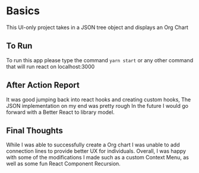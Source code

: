 # Basics

This UI-only project takes in a JSON tree object and displays an Org Chart

## To Run

To run this app please type the command `yarn start` or any other command that will run react on localhost:3000

## After Action Report

It was good jumping back into react hooks and creating custom hooks, The JSON implementation on my end was pretty rough
In the future I would go forward with a Better React to library model.

## Final Thoughts

While I was able to successfully create a Org chart I was unable to add connection lines to provide better
UX for individuals. Overall, I was happy with some of the modifications I made such as a custom Context Menu,
as well as some fun React Component Recursion.

